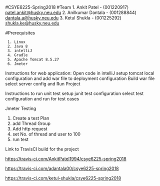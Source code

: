 #CSYE6225-Spring2018 
   #Team
    1. Ankit Patel - (001220917)             patel.ankit@husky.neu.edu
    2. Anilkumar Dantala - (001288844) dantala.a@husky.neu.edu
    3. Ketul Shukla - (001225292)          shukla.ke@husky.neu.edu
   
   #Prerequisites
     
     1. Linux
     2. Java 8
     3. intelliJ
     4. Gradle
     5. Apache Tomcat 8.5.27
     6. Jmeter
  
   Instructions for web application:
   Open code in intelliJ
   setup tomcat local configuration and add war file to deployment configuration
   Build war file
   select server config and Run Project
   
   
   
   
   Instructions to run unit test
   setup junit test configuration 
   select test configuration and run for test cases
   
   
   Jmeter Testing
   1. Create a test Plan
   2. add Thread Group
   3. Add http request 
   4. set No. of thread and user to 100 
   5. run test
  
   
  Link to TravisCI build for the project
 
  https://travis-ci.com/AnkitPatel1994/csye6225-spring2018 
     
  https://travis-ci.com/adantala00/csye6225-spring2018
   
  https://travis-ci.com/ketul-shukla/csye6225-spring2018